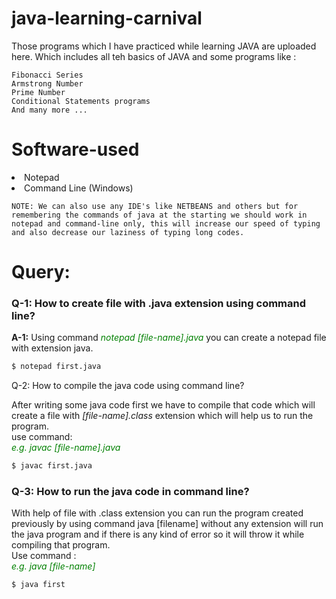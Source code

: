# java-learning-carnival
<p> Those programs which I have practiced while learning JAVA are uploaded here. Which includes all teh basics of JAVA and some programs like : <br>

```
Fibonacci Series
Armstrong Number
Prime Number
Conditional Statements programs
And many more ...
```

# Software-used
<li> Notepad </li>
<li> Command Line (Windows)</li>

```
NOTE: We can also use any IDE's like NETBEANS and others but for remembering the commands of java at the starting we should work in notepad and command-line only, this will increase our speed of typing and also decrease our laziness of typing long codes.
```

# Query:
<h3>Q-1: How to create file with .java extension using command line?</h3>
  <p><b>A-1:</b> Using command <i style="color:green;">notepad [file-name].java</i> you can create a notepad file with extension java.</p>

```sh
$ notepad first.java
```

Q-2: How to compile the java code using command line?
   <p>After writing some java code first we have to compile that code which will create a file with <i>[file-name].class</i> extension which will help us to run the program.
   <br>use command:<br>
   <i style="color:green">e.g.   javac [file-name].java</i></p>

```sh
$ javac first.java
```

<h3>Q-3: How to run the java code in command line?</h3>
   <p>With help of file with .class extension you can run the program created previously by using command java [filename] without any extension will run the java program and if there is any kind of error so it will throw it while compiling that program.<br>Use command : <br>
   <i style="color:green">e.g.   java [file-name]</i></p>

```sh
$ java first
```